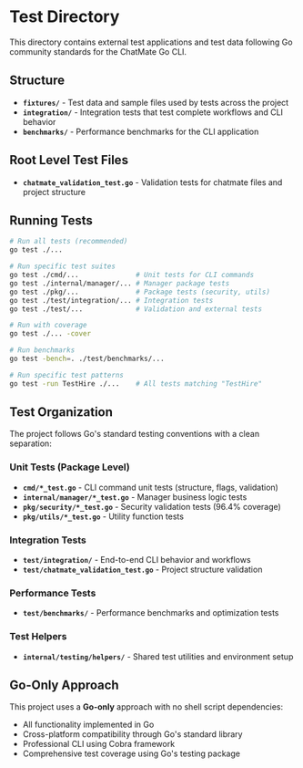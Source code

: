 # Test Directory

This directory contains external test applications and test data following Go community standards for the ChatMate Go CLI.

## Structure

- **`fixtures/`** - Test data and sample files used by tests across the project
- **`integration/`** - Integration tests that test complete workflows and CLI behavior  
- **`benchmarks/`** - Performance benchmarks for the CLI application

## Root Level Test Files

- **`chatmate_validation_test.go`** - Validation tests for chatmate files and project structure

## Running Tests

```bash
# Run all tests (recommended)
go test ./...

# Run specific test suites
go test ./cmd/...              # Unit tests for CLI commands
go test ./internal/manager/... # Manager package tests
go test ./pkg/...              # Package tests (security, utils)
go test ./test/integration/... # Integration tests
go test ./test/...             # Validation and external tests

# Run with coverage
go test ./... -cover

# Run benchmarks
go test -bench=. ./test/benchmarks/...

# Run specific test patterns
go test -run TestHire ./...    # All tests matching "TestHire"
```

## Test Organization

The project follows Go's standard testing conventions with a clean separation:


### Unit Tests (Package Level)

- **`cmd/*_test.go`** - CLI command unit tests (structure, flags, validation)
- **`internal/manager/*_test.go`** - Manager business logic tests
- **`pkg/security/*_test.go`** - Security validation tests (96.4% coverage)
- **`pkg/utils/*_test.go`** - Utility function tests


### Integration Tests

- **`test/integration/`** - End-to-end CLI behavior and workflows
- **`test/chatmate_validation_test.go`** - Project structure validation


### Performance Tests

- **`test/benchmarks/`** - Performance benchmarks and optimization tests


### Test Helpers

- **`internal/testing/helpers/`** - Shared test utilities and environment setup

## Go-Only Approach

This project uses a **Go-only** approach with no shell script dependencies:
- All functionality implemented in Go
- Cross-platform compatibility through Go's standard library
- Professional CLI using Cobra framework
- Comprehensive test coverage using Go's testing package
